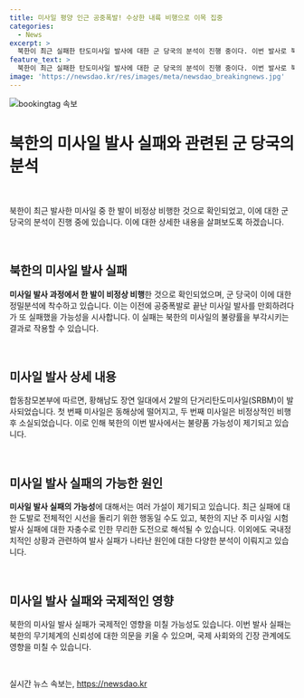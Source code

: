 ```yaml
---
title: 미사일 평양 인근 공중폭발! 수상한 내륙 비행으로 이목 집중
categories:
  - News
excerpt: >
  북한이 최근 실패한 탄도미사일 발사에 대한 군 당국의 분석이 진행 중이다. 이번 발사로 북한의 미사일 불량률이 드러날 가능성도 제기되고 있다. 전반적으로 북한의 미사일 발사는 남조선 인근에서 이뤄졌는데, 이는 남북 감시가 미흡하다는 시사점을 안겨줄 수 있다. 발사 중 실패한 미사일에 대한 비정상 비행 패턴은 물론이고, 최근 러시아에 의한 우크라이나 공격에서 북한의 미사일이 사용된 점도 주목받고 있다. 북한이 실패한 발사를 도발을 덮기 위한 행동으로 취한 것이 아닌지, 그리고 이것이 관련된 물량 검사나 수출용 미사일 과시의 목적도 있을 수 있다는 이론들이 제기되고 있다.
feature_text: >
  북한이 최근 실패한 탄도미사일 발사에 대한 군 당국의 분석이 진행 중이다. 이번 발사로 북한의 미사일 불량률이 드러날 가능성도 제기되고 있다. 전반적으로 북한의 미사일 발사는 남조선 인근에서 이뤄졌는데, 이는 남북 감시가 미흡하다는 시사점을 안겨줄 수 있다. 발사 중 실패한 미사일에 대한 비정상 비행 패턴은 물론이고, 최근 러시아에 의한 우크라이나 공격에서 북한의 미사일이 사용된 점도 주목받고 있다. 북한이 실패한 발사를 도발을 덮기 위한 행동으로 취한 것이 아닌지, 그리고 이것이 관련된 물량 검사나 수출용 미사일 과시의 목적도 있을 수 있다는 이론들이 제기되고 있다.
image: 'https://newsdao.kr/res/images/meta/newsdao_breakingnews.jpg'
---
```


<p><img src="https://newsdao.kr/res/images/meta/newsdao_breakingnews.jpg" alt="bookingtag 속보" /></p>

<h1 data-ke-size="size24">북한의 미사일 발사 실패와 관련된 군 당국의 분석</h1>

<p data-ke-size="size16">&nbsp;</p>

<p>북한이 최근 발사한 미사일 중 한 발이 비정상 비행한 것으로 확인되었고, 이에 대한 군 당국의 분석이 진행 중에 있습니다. 이에 대한 상세한 내용을 살펴보도록 하겠습니다.</p>

<p data-ke-size="size16">&nbsp;</p>

<h2 data-ke-size="size26">북한의 미사일 발사 실패</h2>

<p data-ke-size="size16"><b>미사일 발사 과정에서 한 발이 비정상 비행</b>한 것으로 확인되었으며, 군 당국이 이에 대한 정밀분석에 착수하고 있습니다. 이는 이전에 공중폭발로 끝난 미사일 발사를 만회하려다가 또 실패했을 가능성을 시사합니다. 이 실패는 북한의 미사일의 불량률을 부각시키는 결과로 작용할 수 있습니다.</p>

<p data-ke-size="size16">&nbsp;</p>

<h2 data-ke-size="size26">미사일 발사 상세 내용</h2>

<p data-ke-size="size16">합동참모본부에 따르면, 황해남도 장연 일대에서 2발의 단거리탄도미사일(SRBM)이 발사되었습니다. 첫 번째 미사일은 동해상에 떨어지고, 두 번째 미사일은 비정상적인 비행 후 소실되었습니다. 이로 인해 북한의 이번 발사에서는 불량품 가능성이 제기되고 있습니다.</p>

<p data-ke-size="size16">&nbsp;</p>

<h2 data-ke-size="size26">미사일 발사 실패의 가능한 원인</h2>

<p data-ke-size="size16"><b>미사일 발사 실패의 가능성</b>에 대해서는 여러 가설이 제기되고 있습니다. 최근 실패에 대한 도발로 전체적인 시선을 돌리기 위한 행동일 수도 있고, 북한의 지난 주 미사일 시험발사 실패에 대한 자충수로 인한 무리한 도전으로 해석될 수 있습니다. 이외에도 국내정치적인 상황과 관련하여 발사 실패가 나타난 원인에 대한 다양한 분석이 이뤄지고 있습니다.</p>

<p data-ke-size="size16">&nbsp;</p>

<h2 data-ke-size="size26">미사일 발사 실패와 국제적인 영향</h2>

<p data-ke-size="size16">북한의 미사일 발사 실패가 국제적인 영향을 미칠 가능성도 있습니다. 이번 발사 실패는 북한의 무기체계의 신뢰성에 대한 의문을 키울 수 있으며, 국제 사회와의 긴장 관계에도 영향을 미칠 수 있습니다.</p>

<p data-ke-size="size16">&nbsp;</p>
실시간 뉴스 속보는, <a href="https://newsdao.kr" rel="dofollow">https://newsdao.kr</a>


